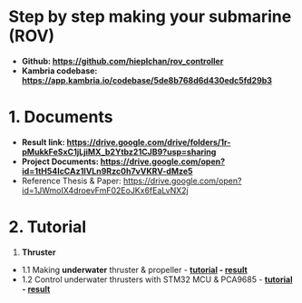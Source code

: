 # Step by step making your submarine (ROV)
- **Github: https://github.com/hieplchan/rov_controller**
- **Kambria codebase: https://app.kambria.io/codebase/5de8b768d6d430edc5fd29b3**

# 1. Documents
- **Result link: https://drive.google.com/drive/folders/1r-pMukkFeSxC1jLjiMX_b2Ytbz21CJB9?usp=sharing**
- **Project Documents: https://drive.google.com/open?id=1tH54IcCAz1lVLn9Rzc0h7vVKRV-dMze5**
- Reference Thesis & Paper: https://drive.google.com/open?id=1JWmoIX4droevFmF02EoJKx6fEaLvNX2j
# 2. Tutorial
1. **Thruster**  
  - 1.1 Making **underwater** thruster & propeller - **[tutorial](https://github.com/hieplchan/rov_controller/tree/master/1_1_making_underwater_thruster) - [result](https://drive.google.com/drive/folders/1bj1_dH10hAmU38G_orfcFDWGFbDov-SK?usp=sharing)**
  - 1.2 Control underwater thrusters with STM32 MCU & PCA9685 - **[tutorial](https://github.com/hieplchan/rov_controller/tree/master/1_2_control_underwater_thrusters) - [result]()**
